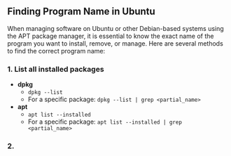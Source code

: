 ## Finding Program Name in Ubuntu

When managing software on Ubuntu or other Debian-based systems using the APT package manager, it is essential to know the exact name of the program you want to install, remove, or manage. Here are several methods to find the correct program name:

### 1. List all installed packages
- **dpkg**
	- `dpkg --list`
	- For a specific package: `dpkg --list | grep <partial_name>`
- **apt**
	- `apt list --installed`
	- For a specific package: `apt list --installed | grep <partial_name>`

### 2. 


